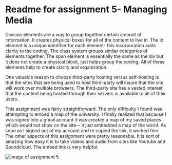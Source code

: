# Readme for assignment 5- Managing Media
Division elements are a way to group together certain amount of information. It creates physical boxes for all of the content to live in. The id element is a unique identifier for each element- this incorporation adds clarity to the coding. The class system groups similar categories of elements together. The span element is essentially the same as the div but it does not create a physical block, just helps group the coding. All of these elements help to create clarity and organization.

One valuable reason to choose third-party hosting versus self-hosting is that the sites that are being used to host third-party will insure that the site will work over multiple browsers. The third-party site has a vested interest that the content being hosted through their servers is available to all of their users.

This assignment was fairly straightforward. The only difficulty I found was attempting to embed a map of the university. I finally realized that because I was signed into a gmail account it was created a map of my saved places which would not show on the site-- it just embedded a map of the world. As soon as I signed out of my account and re copied the link, it worked fine. The other aspects of this assignment were pretty reasonable. It is sort of amazing how easy it is to take videos and audio from sites like Youtube and Soundcloud. The embed link is very helpful.

![image of assignment 5](.images/screenshot_a5.png)
